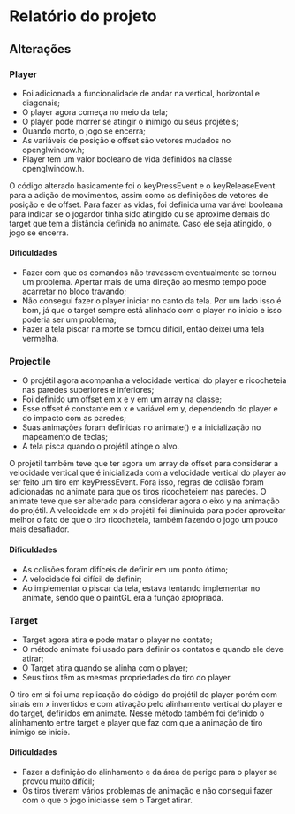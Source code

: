 # Relatório do projeto

## Alterações
### Player
- Foi adicionada a funcionalidade de andar na vertical, horizontal e diagonais;
- O player agora começa no meio da tela;
- O player pode morrer se atingir o inimigo ou seus projéteis;
- Quando morto, o jogo se encerra;
- As variáveis de posição e offset são vetores mudados no openglwindow.h;
- Player tem um valor booleano de vida definidos na classe openglwindow.h.
 
O código alterado basicamente foi o keyPressEvent e o keyReleaseEvent para a adição de movimentos, assim como as definições de vetores de posição e de offset. Para fazer as vidas, foi definida uma variável booleana para indicar se o jogardor tinha sido atingido ou se aproxime demais do target que tem a distância definida no animate. Caso ele seja atingido, o jogo se encerra.
#### Dificuldades
- Fazer com que os comandos não travassem eventualmente se tornou um problema. Apertar mais de uma direção ao mesmo tempo pode acarretar no bloco travando;
- Não consegui fazer o player iniciar no canto da tela. Por um lado isso é bom, já que o target sempre está alinhado com o player no início e isso poderia ser um problema;
- Fazer a tela piscar na morte se tornou difícil, então deixei uma tela vermelha.
### Projectile
- O projétil agora acompanha a velocidade vertical do player e ricocheteia nas paredes superiores e inferiores;
- Foi definido um offset em x e y em um array na classe;
- Esse offset é constante em x e variável em y, dependendo do player e do impacto com as paredes;
- Suas animações foram definidas no animate() e a inicialização no mapeamento de teclas;
- A tela pisca quando o projétil atinge o alvo.

O projétil também teve que ter agora um array de offset para considerar a velocidade vertical que é inicializada com a velocidade vertical do player ao ser feito um tiro em keyPressEvent. Fora isso, regras de colisão foram adicionadas no animate para que os tiros ricocheteiem nas paredes. O animate teve que ser alterado para considerar agora o eixo y na animação do projétil. A velocidade em x do projétil foi diminuida para poder aproveitar melhor o fato de que o tiro ricocheteia, também fazendo o jogo um pouco mais desafiador.
#### Dificuldades
- As colisões foram difíceis de definir em um ponto ótimo;
- A velocidade foi difícil de definir;
- Ao implementar o piscar da tela, estava tentando implementar no animate, sendo que o paintGL era a função apropriada.
### Target
- Target agora atira e pode matar o player no contato;
- O método animate foi usado para definir os contatos e quando ele deve atirar;
- O Target atira quando se alinha com o player;
- Seus tiros têm as mesmas propriedades do tiro do player.

 O tiro em si foi uma replicação do código do projétil do player porém com sinais em x invertidos e com ativação pelo alinhamento vertical do player e do target, definidos em animate. Nesse método também foi definido o alinhamento entre target e player que faz com que a animação de tiro inimigo se inicie.
#### Dificuldades
- Fazer a definição do alinhamento e da área de perigo para o player se provou muito difícil;
- Os tiros tiveram vários problemas de animação e não consegui fazer com o que o jogo iniciasse sem o Target atirar.
